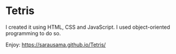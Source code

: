 # Tetris

I created it using HTML, CSS and JavaScript. I used object-oriented programming to do so.

Enjoy: https://sarausama.github.io/Tetris/ 

